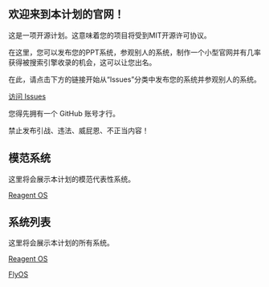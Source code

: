 ## 欢迎来到本计划的官网！

这是一项开源计划。这意味着您的项目将受到MIT开源许可协议。

在这里，您可以发布您的PPT系统，参观别人的系统，制作一个小型官网并有几率获得被搜索引擎收录的机会，这可以让您出名。

在此，请点击下方的链接开始从“Issues”分类中发布您的系统并参观别人的系统。

[访问 Issues ](https://github.com/NSC-MPPT/JesseGary-PowerPoint-OS-Web/issues)

您得先拥有一个 GitHub 账号才行。

禁止发布引战、违法、威屁恩、不正当内容！

## 模范系统

这里将会展示本计划的模范代表性系统。

[Reagent OS](https://github.com/NSC-MPPT/JesseGary-PowerPoint-OS-Web/issues/3)

## 系统列表

这里将会展示本计划的所有系统。

[Reagent OS](https://github.com/NSC-MPPT/JesseGary-PowerPoint-OS-Web/issues/3)

[FlyOS](https://github.com/NSC-MPPT/JesseGary-PowerPoint-OS-Web/issues/2)

